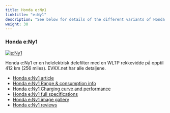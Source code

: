 ```yaml
---
title: Honda e:Ny1
linktitle: "e:Ny1"
description: "See below for details of the different variants of Honda e:Ny1"
weight: 30
---
```

### Honda e:Ny1

<a href="/models/honda/e_ny1/e_ny1/"><img src="https://media.evkx.net/multimedia/models/honda/e_ny1/e_ny1/main_1_st.jpg" class="img-fluid" alt="e:Ny1" ></a>

Honda e:Ny1 er en helelektrisk delefilter med en WLTP rekkevidde på opptil 412 km (256 miles). EVKX.net har alle detaljene. 

- [Honda e:Ny1 article](/models/honda/e_ny1/e_ny1/)
- [Honda e:Ny1 Range & consumption info](/models/honda/e_ny1/e_ny1/rangeandconsumption)
- [Honda e:Ny1 Charging curve and performance](/models/honda/e_ny1/e_ny1/chargingcurve)
- [Honda e:Ny1 full specifications](/models/honda/e_ny1/e_ny1/specifications)
- [Honda e:Ny1 image gallery](/models/honda/e_ny1/e_ny1/gallery)
- [Honda e:Ny1 reviews](/models/honda/e_ny1/e_ny1/reviews)

